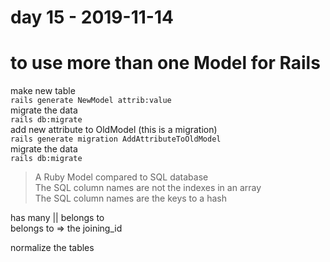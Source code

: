 # day 15 - 2019-11-14

# to use more than one Model for Rails  

make new table  
`rails generate NewModel attrib:value`  
migrate the data  
`rails db:migrate`  
add new attribute to OldModel (this is a migration)  
`rails generate migration AddAttributeToOldModel`  
migrate the data  
`rails db:migrate`  

> A Ruby Model compared to SQL database  
> The SQL column names are not the indexes in an array  
> The SQL column names are the keys to a hash  

has many || belongs to  
belongs to => the joining_id  

normalize the tables  